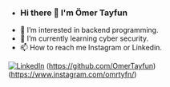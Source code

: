 - ### Hi there 👋 I'm Ömer Tayfun
- 👀 I’m interested in backend programming.
- 🌱 I’m currently learning cyber security.
- 📫 How to reach me Instagram or Linkedin.

[![LinkedIn](icons/linkedin.png)](https://www.linkedin.com/in/ömer-tayfun-deveçeker-6500928a/)
(https://github.com/OmerTayfun) 
(https://www.instagram.com/omrtyfn/) 


<!---
OmerTayfun/OmerTayfun is a ✨ special ✨ repository because its `README.md` (this file) appears on your GitHub profile.
You can click the Preview link to take a look at your changes.
--->
